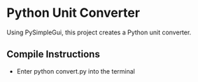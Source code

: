 # Python Unit Converter
Using PySimpleGui, this project creates a Python unit converter.

## Compile Instructions
* Enter python convert.py into the terminal
